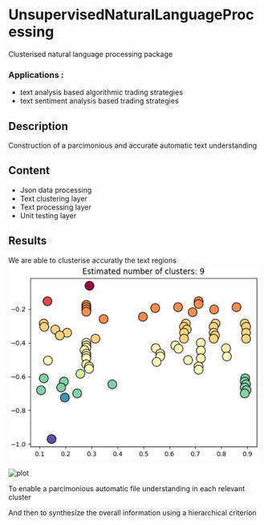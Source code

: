 # UnsupervisedNaturalLanguageProcessing
Clusterised natural language processing package
### Applications : 
- text analysis based algorithmic trading strategies
- text sentiment analysis based trading strategies

## Description
Construction of a parcimonious and accurate automatic text understanding

## Content
- Json data processing
- Text clustering layer
- Text processing layer
- Unit testing layer

## Results 
We are able to clusterise accuratly the text regions
![Clustering layer results](Results/ClusteringResults.png)

![plot](https://github.com/Othmane-ZARHALI/UnsupervisedNaturalLanguageProcessing/Results/blob/ClusteringResults.png?raw=true)

To enable a parcimonious automatic file understanding in each relevant cluster

And then to synthesize the overall information using a hierarchical criterion
